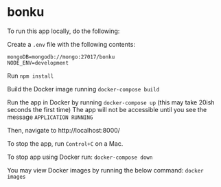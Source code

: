 # bonku
To run this app locally, do the following:

Create a `.env` file with the following contents:
```
mongoDB=mongodb://mongo:27017/bonku  
NODE_ENV=development
```

Run `npm install`

Build the Docker image running `docker-compose build`

Run the app in Docker by running `docker-compose up` (this may take 20ish seconds the first time)
The app will not be accessible until you see the message `APPLICATION RUNNING` 

Then, navigate to http://localhost:8000/

To stop the app, run `Control+C` on a Mac.

To stop app using Docker run:
`docker-compose down`

You may view Docker images by running the below command:
`docker images`
